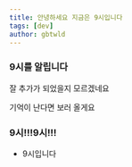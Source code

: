 ```yaml
---
title: 안녕하세요 지금은 9시입니다
tags: [dev]
author: gbtwld
---
```


### 9시를 알립니다


잘 추가가 되었을지 모르겠네요


기억이 난다면 보러 올게요


### 9시!!!9시!!!

- 9시입니다
